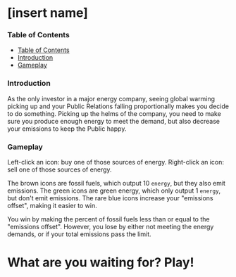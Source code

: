 # [insert name]

### Table of Contents

* [Table of Contents](#table-of-contents)
* [Introduction](#introduction)
* [Gameplay](#gameplay)

### Introduction
As the only investor in a major energy company, seeing global warming picking up and your Public Relations falling proportionally makes you decide to do something. Picking up the helms of the company, you need to make sure you produce enough energy to meet the demand, but also decrease your emissions to keep the Public happy.

### Gameplay
Left-click an icon: buy one of those sources of energy.
Right-click an icon: sell one of those sources of energy.

The brown icons are fossil fuels, which output 10 `energy`, but they also emit emissions. The green icons are green energy, which only output 1 `energy`, but don't emit emissions. The rare blue icons increase your "emissions offset", making it easier to win.

You win by making the percent of fossil fuels less than or equal to the "emissions offset".
However, you lose by either not meeting the energy demands, or if your total emissions pass the limit.

# What are you waiting for? Play!